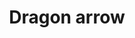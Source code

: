 ---
layout: item
title: Dragon arrow
item-id: 11212
datatable: true
id: 11212
name: "Dragon arrow"
members: true
lowalch: 320
highalch: 480
examine: "An arrow made using a dragon's talon."
monsters:
  - id: 6618
    name: "Crazy archaeologist"
    members: true
    combat_level: 204
    wiki_url: "https://oldschool.runescape.wiki/w/Crazy_archaeologist"
    drops:
      - quantity: "75"
        rarity: 0.0078125
        drop_requirements: null
  - id: 7806
    name: "Deranged archaeologist"
    members: true
    combat_level: 276
    wiki_url: "https://oldschool.runescape.wiki/w/Deranged_archaeologist"
    drops:
      - quantity: "60"
        rarity: 0.0078125
        drop_requirements: null
---